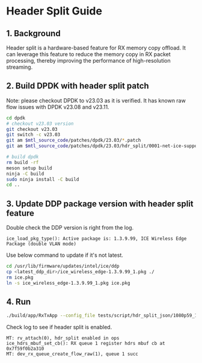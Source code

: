 # Header Split Guide

## 1. Background

Header split is a hardware-based feature for RX memory copy offload. It can leverage this feature to reduce the memory copy in RX packet processing, thereby improving the performance of high-resolution streaming.

## 2. Build DPDK with header split patch

Note: please checkout DPDK to v23.03 as it is verified. It has known raw flow issues with DPDK v23.08 and v23.11.

```bash
cd dpdk
# checkout v23.03 version
git checkout v23.03
git switch -c v23.03
git am $mtl_source_code/patches/dpdk/23.03/*.patch
git am $mtl_source_code/patches/dpdk/23.03/hdr_split/0001-net-ice-support-hdr-split-mbuf-callback.patch

# build dpdk
rm build -rf
meson setup build
ninja -C build
sudo ninja install -C build
cd ..
```

## 3. Update DDP package version with header split feature

Double check the DDP version is right from the log.

```text
ice_load_pkg_type(): Active package is: 1.3.9.99, ICE Wireless Edge Package (double VLAN mode)
```

Use below command to update if it's not latest.

```bash
cd /usr/lib/firmware/updates/intel/ice/ddp
cp <latest_ddp_dir>/ice_wireless_edge-1.3.9.99_1.pkg ./
rm ice.pkg
ln -s ice_wireless_edge-1.3.9.99_1.pkg ice.pkg
```

## 4. Run

```bash
./build/app/RxTxApp --config_file tests/script/hdr_split_json/1080p59_1v.json --hdr_split
```

Check log to see if header split is enabled.

```text
MT: rv_attach(0), hdr_split enabled in ops
ice_hdrs_mbuf_set_cb(): RX queue 1 register hdrs mbuf cb at 0x7f59f0b2a310
MT: dev_rx_queue_create_flow_raw(1), queue 1 succ
```
